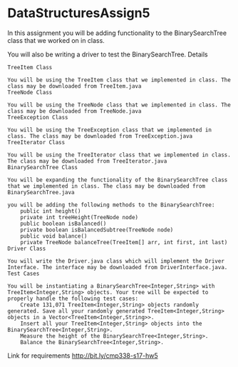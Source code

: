 # DataStructuresAssign5

 In this assignment you will be adding functionality to the BinarySearchTree class that we worked on in class.

You will also be writing a driver to test the BinarySearchTree.
Details

    TreeItem Class

    You will be using the TreeItem class that we implemented in class. The class may be downloaded from TreeItem.java
    TreeNode Class

    You will be using the TreeNode class that we implemented in class. The class may be downloaded from TreeNode.java
    TreeException Class

    You will be using the TreeException class that we implemented in class. The class may be downloaded from TreeException.java
    TreeIterator Class

    You will be using the TreeIterator class that we implemented in class. The class may be downloaded from TreeIterator.java
    BinarySearchTree Class

    You will be expanding the functionality of the BinarySearchTree class that we implemented in class. The class may be downloaded from BinarySearchTree.java

    you will be adding the following methods to the BinarySearchTree:
        public int height()
        private int treeHeight(TreeNode node)
        public boolean isBalanced()
        private boolean isBalancedSubtree(TreeNode node)
        public void balance()
        private TreeNode balanceTree(TreeItem[] arr, int first, int last)
    Driver Class

    You will write the Driver.java class which will implement the Driver Interface. The interface may be downloaded from DriverInterface.java.
    Test Cases

    You will be instantiating a BinarySearchTree<Integer,String> with TreeItem<Integer,String> objects. Your tree will be expected to properly handle the following test cases:
        Create 131,071 TreeItem<Integer,String> objects randomly generated. Save all your randomly generated TreeItem<Integer,String> objects in a Vector<TreeItem<Integer,String>>.
        Insert all your TreeItem<Integer,String> objects into the BinarySearchTree<Integer,String>.
        Measure the height of the BinarySearchTree<Integer,String>.
        Balance the BinarySearchTree<Integer,String>.

Link for requirements
http://bit.ly/cmp338-s17-hw5
